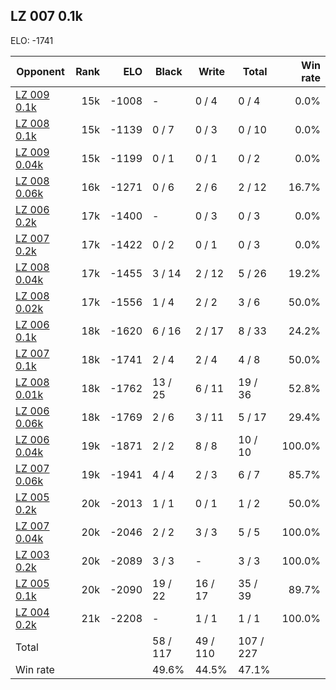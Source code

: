 ## LZ 007 0.1k ##

ELO: -1741

Opponent | Rank | ELO | Black | Write | Total | Win rate
---------|-----:|----:|-------|-------|-------|-------:
[LZ 009 0.1k](LZ%20009%200.1k.md) | 15k | -1008 | - | 0 / 4 | 0 / 4 | 0.0%
[LZ 008 0.1k](LZ%20008%200.1k.md) | 15k | -1139 | 0 / 7 | 0 / 3 | 0 / 10 | 0.0%
[LZ 009 0.04k](LZ%20009%200.04k.md) | 15k | -1199 | 0 / 1 | 0 / 1 | 0 / 2 | 0.0%
[LZ 008 0.06k](LZ%20008%200.06k.md) | 16k | -1271 | 0 / 6 | 2 / 6 | 2 / 12 | 16.7%
[LZ 006 0.2k](LZ%20006%200.2k.md) | 17k | -1400 | - | 0 / 3 | 0 / 3 | 0.0%
[LZ 007 0.2k](LZ%20007%200.2k.md) | 17k | -1422 | 0 / 2 | 0 / 1 | 0 / 3 | 0.0%
[LZ 008 0.04k](LZ%20008%200.04k.md) | 17k | -1455 | 3 / 14 | 2 / 12 | 5 / 26 | 19.2%
[LZ 008 0.02k](LZ%20008%200.02k.md) | 17k | -1556 | 1 / 4 | 2 / 2 | 3 / 6 | 50.0%
[LZ 006 0.1k](LZ%20006%200.1k.md) | 18k | -1620 | 6 / 16 | 2 / 17 | 8 / 33 | 24.2%
[LZ 007 0.1k](LZ%20007%200.1k.md) | 18k | -1741 | 2 / 4 | 2 / 4 | 4 / 8 | 50.0%
[LZ 008 0.01k](LZ%20008%200.01k.md) | 18k | -1762 | 13 / 25 | 6 / 11 | 19 / 36 | 52.8%
[LZ 006 0.06k](LZ%20006%200.06k.md) | 18k | -1769 | 2 / 6 | 3 / 11 | 5 / 17 | 29.4%
[LZ 006 0.04k](LZ%20006%200.04k.md) | 19k | -1871 | 2 / 2 | 8 / 8 | 10 / 10 | 100.0%
[LZ 007 0.06k](LZ%20007%200.06k.md) | 19k | -1941 | 4 / 4 | 2 / 3 | 6 / 7 | 85.7%
[LZ 005 0.2k](LZ%20005%200.2k.md) | 20k | -2013 | 1 / 1 | 0 / 1 | 1 / 2 | 50.0%
[LZ 007 0.04k](LZ%20007%200.04k.md) | 20k | -2046 | 2 / 2 | 3 / 3 | 5 / 5 | 100.0%
[LZ 003 0.2k](LZ%20003%200.2k.md) | 20k | -2089 | 3 / 3 | - | 3 / 3 | 100.0%
[LZ 005 0.1k](LZ%20005%200.1k.md) | 20k | -2090 | 19 / 22 | 16 / 17 | 35 / 39 | 89.7%
[LZ 004 0.2k](LZ%20004%200.2k.md) | 21k | -2208 | - | 1 / 1 | 1 / 1 | 100.0%
Total | | | 58 / 117 | 49 / 110 | 107 / 227 | 
Win rate| | | 49.6% | 44.5% | 47.1% | 

